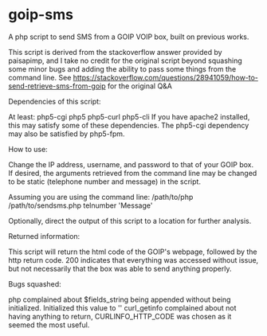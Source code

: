 # goip-sms
A php script to send SMS from a GOIP VOIP box, built on previous works.

This script is derived from the stackoverflow answer provided by paisapimp, and I take no credit for the original script beyond squashing some minor bugs and adding the ability to pass some things from the command line. See https://stackoverflow.com/questions/28941059/how-to-send-retrieve-sms-from-goip for the original Q&A


Dependencies of this script:

At least: php5-cgi php5 php5-curl php5-cli
If you have apache2 installed, this may satisfy some of these dependencies. The php5-cgi dependency may also be satisfied by php5-fpm.


How to use:

Change the IP address, username, and password to that of your GOIP box. If desired, the arguments retrieved from the command line may be changed to be static (telephone number and message) in the script.

Assuming you are using the command line:
/path/to/php /path/to/sendsms.php telnumber 'Message'

Optionally, direct the output of this script to a location for further analysis.


Returned information:

This script will return the html code of the GOIP's webpage, followed by the http return code. 200 indicates that everything was accessed without issue, but not necessarily that the box was able to send anything properly.


Bugs squashed:

php complained about $fields_string being appended without being initialized. Initialized this value to ''
curl_getinfo complained about not having anything to return, CURLINFO_HTTP_CODE was chosen as it seemed the most useful.
